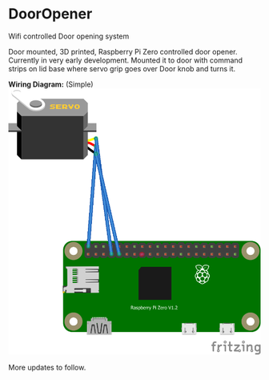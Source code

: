 # DoorOpener
Wifi controlled Door opening system


Door mounted, 3D printed, Raspberry Pi Zero controlled door opener. Currently in very early development. 
Mounted it to door with command strips on lid base where servo grip goes over Door knob and turns it.

**Wiring Diagram:** (Simple)
![alt text](https://github.com/Kosik-Chris/DoorOpener/blob/master/Models/RPI_Wiring_bb.png)

More updates to follow.
